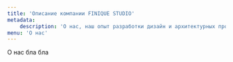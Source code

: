 ```yaml
---
title: 'Описание компании FINIQUE STUDIO'
metadata:
    description: 'О нас, наш опыт разработки дизайн и архитектурных проектов от Finique studio. Работая с нашей студией у клиента появляется время и дизайн'
menu: 'О нас'
---
```


О нас бла бла
